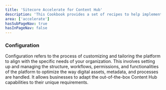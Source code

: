 ```yaml
---
title: 'Sitecore Accelerate for Content Hub'
description: 'This Cookbook provides a set of recipes to help implementing Content Hub through setup, configuration and implemenation.'
area: ['accelerate']
hasSubPageNav: true
hasInPageNav: false
---
```


### Configuration

Configuration refers to the process of customizing and tailoring the platform to align with the specific needs of your organization. This involves setting up and managing the structure, workflows, permissions, and functionalities of the platform to optimize the way digital assets, metadata, and processes are handled. It allows businesses to adapt the out-of-the-box Content Hub capabilities to their unique requirements.